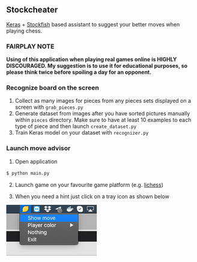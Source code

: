 ## Stockcheater

[Keras](https://www.tensorflow.org/guide/keras) + 
[Stockfish](https://github.com/official-stockfish/Stockfish) based assistant 
to suggest your better moves when playing chess.

### FAIRPLAY NOTE

**Using of this application when playing real games online is 
HIGHLY DISCOURAGED.
My suggestion is to use it for educational purposes, so please think twice
before spoiling a day for an opponent.**


### Recognize board on the screen

1. Collect as many images for pieces from any pieces sets displayed on a screen
with `grab_pieces.py`
2. Generate dataset from images after you have sorted pictures manually within
`pieces` directory. Make sure to have at least 10 examples to each type of piece
and then launch `create_dataset.py`
3. Train Keras model on your dataset with `recognizer.py`

### Launch move advisor

1. Open application
```bash
$ python main.py
```

2. Launch game on your favourite game platform (e.g. [lichess](https://lichess.org/))

3. When you need a hint just click on a tray icon as shown below

![show hint](show_hint.png)



